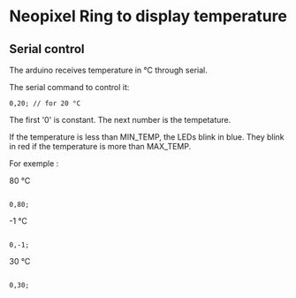 # Neopixel Ring to display temperature

## Serial control

The arduino receives temperature in °C through serial.

The serial command to control it:

```
0,20; // for 20 °C
```

The first '0' is constant. The next number is the tempetature.

If the temperature is less than MIN_TEMP, the LEDs blink in blue. They blink in red if the temperature is more than MAX_TEMP.

For exemple : 

80 °C

```

0,80;

```

-1 °C

```

0,-1;

```

30 °C

```

0,30;

